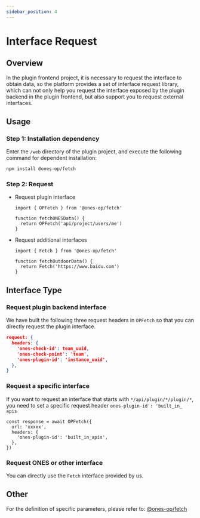 ```yaml
---
sidebar_position: 4
---
```


# Interface Request

## Overview

In the plugin frontend project, it is necessary to request the interface to obtain data, so the platform provides a set of interface request library, which can not only help you request the interface exposed by the plugin backend in the plugin frontend, but also support you to request external interfaces.

## Usage

### Step 1: Installation dependency

Enter the `/web` directory of the plugin project, and execute the following command for dependent installation:

```bash npm2yarn
npm install @ones-op/fetch
```

### Step 2: Request

- Request plugin interface

  ```tsx
  import { OPFetch } from '@ones-op/fetch'

  function fetchONESData() {
    return OPFetch('api/project/users/me')
  }
  ```

- Request additional interfaces

  ```tsx
  import { Fetch } from '@ones-op/fetch'

  function fetchOutdoorData() {
    return Fetch('https://www.baidu.com')
  }
  ```

## Interface Type

### Request plugin backend interface

We have built the following three request headers in `OPFetch` so that you can directly request the plugin interface.

```json
request: {
  headers: {
    'ones-check-id': team_uuid,
    'ones-check-point': 'team',
    'ones-plugin-id': 'instance_uuid',
  },
}
```

### Request a specific interface

If you want to request an interface that starts with `*/api/plugin/*/plugin/*`, you need to set a specific request header `ones-plugin-id': 'built_in_ apis`

```tsx
const response = await OPFetch({
  url: 'xxxxx',
  headers: {
    'ones-plugin-id': 'built_in_apis',
  },
})
```

### Request ONES or other interface

You can directly use the `Fetch` interface provided by us.

## Other

For the definition of specific parameters, please refer to: [@ones-op/fetch](../../reference//fetch/fetch.md)
